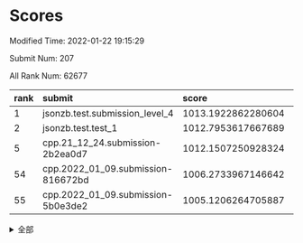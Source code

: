 # Scores

Modified Time: 2022-01-22 19:15:29

Submit Num: 207

All Rank Num: 62677

| rank |               submit               |       score        |       sigma        | pk_num |
| :--- | :--------------------------------- | :----------------- | :----------------- | :----- |
| 1    | jsonzb.test.submission_level_4     | 1013.1922862280604 | 0.8133367625318126 | 1210   |
| 2    | jsonzb.test.test_1                 | 1012.7953617667689 | 0.811409717028024  | 1213   |
| 5    | cpp.21_12_24.submission-2b2ea0d7   | 1012.1507250928324 | 0.7584237602114553 | 1213   |
| 54   | cpp.2022_01_09.submission-816672bd | 1006.2733967146642 | 0.7296048870467885 | 1207   |
| 55   | cpp.2022_01_09.submission-5b0e3de2 | 1005.1206264705887 | 0.7313995862601851 | 1211   |


<details>
<summary>全部</summary>

| rank |                 submit                 |       score        |       sigma        | pk_num |
| :--- | :------------------------------------- | :----------------- | :----------------- | :----- |
| 1    | jsonzb.test.submission_level_4         | 1013.1922862280604 | 0.8133367625318126 | 1210   |
| 2    | jsonzb.test.test_1                     | 1012.7953617667689 | 0.811409717028024  | 1213   |
| 3    | gobigger.level_3.submission_level_3_8  | 1012.6115749688172 | 0.8031046707365801 | 1210   |
| 4    | gobigger.level_3.submission_level_3_40 | 1012.2265896352606 | 0.8242336909036215 | 1215   |
| 5    | cpp.21_12_24.submission-2b2ea0d7       | 1012.1507250928324 | 0.7584237602114553 | 1213   |
| 6    | gobigger.level_3.submission_level_3_15 | 1011.6622044635965 | 0.7697600990812876 | 1211   |
| 7    | gobigger.level_3.submission_level_3_45 | 1011.5823640378044 | 0.8038017803312935 | 1209   |
| 8    | gobigger.level_3.submission_level_3_42 | 1011.2761035609346 | 0.7596433501816231 | 1213   |
| 9    | gobigger.level_3.submission_level_3_24 | 1011.1685873168241 | 0.7786906044847833 | 1215   |
| 10   | gobigger.level_3.submission_level_3_23 | 1011.0367475848668 | 0.7885838829140807 | 1210   |
| 11   | gobigger.level_3.submission_level_3_4  | 1010.9336811414277 | 0.7668675225230112 | 1215   |
| 12   | gobigger.level_3.submission_level_3_5  | 1010.728555146266  | 0.7621034907966294 | 1215   |
| 13   | gobigger.level_3.submission_level_3_10 | 1010.7012573625135 | 0.7854283591003476 | 1210   |
| 14   | gobigger.level_3.submission_level_3_35 | 1010.5385103480285 | 0.7455157839807123 | 1214   |
| 15   | gobigger.level_3.submission_level_3_46 | 1010.4478402480432 | 0.7593432064680324 | 1210   |
| 16   | gobigger.level_3.submission_level_3_34 | 1010.395554563719  | 0.7550487362624815 | 1216   |
| 17   | gobigger.level_3.submission_level_3_12 | 1010.3925474445825 | 0.7504362465613648 | 1209   |
| 18   | gobigger.level_3.submission_level_3_49 | 1010.294007627293  | 0.75855338551119   | 1210   |
| 19   | gobigger.level_3.submission_level_3_1  | 1010.274569337261  | 0.7685397288410166 | 1211   |
| 20   | gobigger.level_3.submission_level_3_32 | 1010.1519741057958 | 0.7774170321251365 | 1203   |
| 21   | gobigger.level_3.submission_level_3_29 | 1010.0922852920891 | 0.7545720176555828 | 1209   |
| 22   | gobigger.level_3.submission_level_3_18 | 1009.9643597143584 | 0.74818384425101   | 1212   |
| 23   | gobigger.level_3.submission_level_3_39 | 1009.9537660003504 | 0.7645393859824756 | 1213   |
| 24   | gobigger.level_3.submission_level_3_20 | 1009.8703281527461 | 0.7618820638704055 | 1210   |
| 25   | gobigger.level_3.submission_level_3_6  | 1009.8335688374284 | 0.7664497705321514 | 1211   |
| 26   | gobigger.level_3.submission_level_3_37 | 1009.8186452813761 | 0.7505708626469991 | 1215   |
| 27   | gobigger.level_3.submission_level_3_19 | 1009.8056862683596 | 0.7601491809369743 | 1207   |
| 28   | gobigger.level_3.submission_level_3_33 | 1009.6648020681649 | 0.7493225847053248 | 1205   |
| 29   | gobigger.level_3.submission_level_3_0  | 1009.6176478664088 | 0.7598501778812589 | 1209   |
| 30   | gobigger.level_3.submission_level_3_11 | 1009.5563158060567 | 0.7569778752308194 | 1210   |
| 31   | gobigger.level_3.submission_level_3_25 | 1009.5074311196845 | 0.764583264877898  | 1208   |
| 32   | gobigger.level_3.submission_level_3_41 | 1009.3716975228599 | 0.7617909900011447 | 1217   |
| 33   | gobigger.level_3.submission_level_3_2  | 1009.3270454794789 | 0.75709880669298   | 1215   |
| 34   | gobigger.level_3.submission_level_3_28 | 1009.3189533009906 | 0.745313806831707  | 1208   |
| 35   | gobigger.level_3.submission_level_3_9  | 1009.2534739110773 | 0.7749428233960203 | 1211   |
| 36   | gobigger.level_3.submission_level_3_38 | 1009.1909167826376 | 0.7549579185269023 | 1209   |
| 37   | gobigger.level_3.submission_level_3_43 | 1009.1756221455261 | 0.7588054372712199 | 1206   |
| 38   | gobigger.level_3.submission_level_3_44 | 1009.0860414013506 | 0.7598906858008795 | 1207   |
| 39   | gobigger.level_3.submission_level_3_21 | 1009.058279103228  | 0.7439493429520081 | 1212   |
| 40   | gobigger.level_3.submission_level_3_14 | 1009.0043674890912 | 0.7640614127846819 | 1208   |
| 41   | gobigger.level_3.submission_level_3_22 | 1008.853472320422  | 0.7487090347565909 | 1214   |
| 42   | gobigger.level_3.submission_level_3_30 | 1008.8216766638344 | 0.7454520070558045 | 1207   |
| 43   | gobigger.level_3.submission_level_3_13 | 1008.7931725318413 | 0.7678850012111125 | 1210   |
| 44   | gobigger.level_3.submission_level_3_31 | 1008.7445333041069 | 0.7489897117866282 | 1210   |
| 45   | gobigger.level_3.submission_level_3_16 | 1008.7037998605387 | 0.7480819341099699 | 1210   |
| 46   | gobigger.level_3.submission_level_3_26 | 1008.6887644384024 | 0.7566608961675249 | 1209   |
| 47   | gobigger.level_3.submission_level_3_27 | 1008.6023196049515 | 0.7473999835349046 | 1210   |
| 48   | gobigger.level_3.submission_level_3_48 | 1008.5289221448919 | 0.7449101351230109 | 1208   |
| 49   | gobigger.level_3.submission_level_3_36 | 1008.4860818922681 | 0.7465307552832234 | 1209   |
| 50   | gobigger.level_3.submission_level_3_17 | 1008.4515714522106 | 0.745748191941833  | 1207   |
| 51   | gobigger.level_3.submission_level_3_3  | 1008.3959881188941 | 0.7370730489562326 | 1213   |
| 52   | gobigger.level_3.submission_level_3_47 | 1007.7924795709233 | 0.7575960376399286 | 1209   |
| 53   | gobigger.level_3.submission_level_3_7  | 1007.691748540912  | 0.7518481520312523 | 1212   |
| 54   | cpp.2022_01_09.submission-816672bd     | 1006.2733967146642 | 0.7296048870467885 | 1207   |
| 55   | cpp.2022_01_09.submission-5b0e3de2     | 1005.1206264705887 | 0.7313995862601851 | 1211   |
| 56   | gobigger.level_1.submission_level_1_12 | 1004.8272574962607 | 0.7203839133998102 | 1210   |
| 57   | gobigger.level_1.submission_level_1_26 | 1004.434200039503  | 0.714733573133758  | 1210   |
| 58   | gobigger.level_1.submission_level_1_23 | 1004.3623577152698 | 0.7168582149990222 | 1210   |
| 59   | gobigger.level_1.submission_level_1_28 | 1004.3171076676391 | 0.7128559416628447 | 1220   |
| 60   | gobigger.level_1.submission_level_1_39 | 1004.2810578555193 | 0.716239195649711  | 1212   |
| 61   | gobigger.level_1.submission_level_1_45 | 1004.2501554310775 | 0.7046557669349061 | 1210   |
| 62   | gobigger.level_1.submission_level_1_43 | 1004.1914250258394 | 0.7319193117514285 | 1210   |
| 63   | gobigger.level_1.submission_level_1_3  | 1004.1732048487976 | 0.7232418152595831 | 1216   |
| 64   | gobigger.level_1.submission_level_1_30 | 1004.0256084603501 | 0.7143948230089049 | 1207   |
| 65   | gobigger.level_1.submission_level_1_49 | 1004.0125164939759 | 0.7164066267312598 | 1213   |
| 66   | gobigger.level_1.submission_level_1_31 | 1004.0060258418397 | 0.7121587346865073 | 1213   |
| 67   | gobigger.level_1.submission_level_1_1  | 1003.9165185135703 | 0.7144583202065342 | 1215   |
| 68   | gobigger.level_1.submission_level_1_25 | 1003.9117950162554 | 0.7173438255322849 | 1212   |
| 69   | gobigger.level_1.submission_level_1_8  | 1003.8902086068229 | 0.7069580045123461 | 1214   |
| 70   | gobigger.level_1.submission_level_1_4  | 1003.8449260184021 | 0.7080833806170592 | 1214   |
| 71   | gobigger.level_1.submission_level_1_24 | 1003.842244413259  | 0.7252197471530247 | 1214   |
| 72   | gobigger.level_1.submission_level_1_5  | 1003.7901340129216 | 0.7210063426800614 | 1214   |
| 73   | gobigger.level_1.submission_level_1_27 | 1003.7722929276767 | 0.7158617671687033 | 1210   |
| 74   | gobigger.level_1.submission_level_1_11 | 1003.7639400919743 | 0.7104748411300197 | 1211   |
| 75   | gobigger.level_1.submission_level_1_17 | 1003.6766125273372 | 0.7240901452570742 | 1211   |
| 76   | gobigger.level_1.submission_level_1_2  | 1003.6704711648683 | 0.7256671122124289 | 1213   |
| 77   | gobigger.level_1.submission_level_1_46 | 1003.6158803727923 | 0.7207107030685476 | 1213   |
| 78   | gobigger.level_1.submission_level_1_19 | 1003.602177570727  | 0.7189510915298536 | 1209   |
| 79   | gobigger.level_1.submission_level_1_22 | 1003.522995599267  | 0.7186891489193376 | 1208   |
| 80   | gobigger.level_1.submission_level_1_9  | 1003.509086079327  | 0.715339811257375  | 1206   |
| 81   | gobigger.level_1.submission_level_1_34 | 1003.4632465418224 | 0.7202520753821287 | 1211   |
| 82   | gobigger.level_1.submission_level_1_14 | 1003.3933823339938 | 0.715036393883925  | 1209   |
| 83   | gobigger.level_1.submission_level_1_37 | 1003.3909870126848 | 0.7177000406764752 | 1209   |
| 84   | gobigger.level_1.submission_level_1_15 | 1003.3822586665814 | 0.7119989555189999 | 1216   |
| 85   | gobigger.level_1.submission_level_1_32 | 1003.3214608556988 | 0.7157082538152358 | 1212   |
| 86   | gobigger.level_1.submission_level_1_48 | 1003.2416460732082 | 0.7291803278462681 | 1216   |
| 87   | gobigger.level_1.submission_level_1_44 | 1003.1987180022151 | 0.6996891469858454 | 1210   |
| 88   | gobigger.level_1.submission_level_1_41 | 1003.1387181382836 | 0.7223772864479828 | 1211   |
| 89   | gobigger.level_1.submission_level_1_33 | 1003.090906714013  | 0.7141617024557405 | 1209   |
| 90   | gobigger.level_1.submission_level_1_36 | 1003.0716632393487 | 0.7124397615596393 | 1209   |
| 91   | gobigger.level_1.submission_level_1_38 | 1003.0017689431386 | 0.7284477184544745 | 1208   |
| 92   | gobigger.level_1.submission_level_1_21 | 1002.9219685602868 | 0.7196686311654467 | 1210   |
| 93   | gobigger.level_1.submission_level_1_20 | 1002.8494336933594 | 0.7142472711716087 | 1209   |
| 94   | gobigger.level_1.submission_level_1_42 | 1002.7715806665508 | 0.723010397010417  | 1210   |
| 95   | gobigger.level_1.submission_level_1_13 | 1002.7667954963154 | 0.724277091125114  | 1209   |
| 96   | gobigger.level_1.submission_level_1_16 | 1002.7646220286651 | 0.7098265624791275 | 1211   |
| 97   | gobigger.level_1.submission_level_1_35 | 1002.757884039793  | 0.7125862053663037 | 1212   |
| 98   | gobigger.level_1.submission_level_1_47 | 1002.7245112449202 | 0.7165989888533042 | 1213   |
| 99   | gobigger.level_1.submission_level_1_18 | 1002.6380548385728 | 0.7143130513502242 | 1211   |
| 100  | gobigger.level_1.submission_level_1_40 | 1002.5011069301925 | 0.7144008905250573 | 1205   |
| 101  | gobigger.level_1.submission_level_1_7  | 1002.4625160002336 | 0.713336042912558  | 1210   |
| 102  | gobigger.level_1.submission_level_1_29 | 1002.4012458790028 | 0.711160957024503  | 1204   |
| 103  | gobigger.level_1.submission_level_1_10 | 1002.3670912488026 | 0.7198243637965398 | 1213   |
| 104  | gobigger.level_1.submission_level_1_0  | 1002.2854857028601 | 0.7082171784556267 | 1207   |
| 105  | gobigger.level_1.submission_level_1_6  | 1002.0717505421284 | 0.7138448179935459 | 1214   |
| 106  | gobigger.random.submission_random_4    | 997.5983296482274  | 0.7093045229338034 | 1212   |
| 107  | gobigger.random.submission_random_5    | 996.7544704834162  | 0.7067637255719413 | 1213   |
| 108  | gobigger.random.submission_random_30   | 996.6931650294702  | 0.7215341073145083 | 1207   |
| 109  | gobigger.random.submission_random_31   | 996.520636949821   | 0.7144723392651101 | 1215   |
| 110  | gobigger.random.submission_random_13   | 996.4914272540375  | 0.7314400698771771 | 1217   |
| 111  | gobigger.random.submission_random_16   | 996.4677801064171  | 0.7065255707689262 | 1212   |
| 112  | gobigger.random.submission_random_18   | 996.3951542698981  | 0.7115626031245106 | 1208   |
| 113  | gobigger.random.submission_random_14   | 996.3288232116931  | 0.7148645298217483 | 1216   |
| 114  | gobigger.random.submission_random_48   | 996.2455288939562  | 0.7105685296442357 | 1215   |
| 115  | gobigger.random.submission_random_37   | 996.2048790281099  | 0.7031026108374391 | 1209   |
| 116  | gobigger.random.submission_random_26   | 996.19193479487    | 0.7109708720400921 | 1212   |
| 117  | gobigger.random.submission_random_24   | 996.1773442211103  | 0.737412749023384  | 1217   |
| 118  | gobigger.random.submission_random_15   | 996.1740308916959  | 0.725325048159971  | 1207   |
| 119  | gobigger.random.submission_random_7    | 996.1680561084679  | 0.7101785800684978 | 1213   |
| 120  | gobigger.random.submission_random_2    | 996.1405315477111  | 0.7009444731210607 | 1215   |
| 121  | gobigger.random.submission_random_36   | 996.137580296846   | 0.7212179221348683 | 1214   |
| 122  | gobigger.random.submission_random_39   | 996.0594671812161  | 0.7046146110809981 | 1218   |
| 123  | gobigger.random.submission_random_8    | 995.9964786233361  | 0.7127260216383207 | 1215   |
| 124  | gobigger.random.submission_random_34   | 995.9130817373194  | 0.7185843123152996 | 1217   |
| 125  | gobigger.random.submission_random_20   | 995.8231432320882  | 0.7153988980205563 | 1205   |
| 126  | gobigger.random.submission_random_35   | 995.7831773596663  | 0.712727370477459  | 1213   |
| 127  | gobigger.random.submission_random_17   | 995.7494816105242  | 0.7183187315458303 | 1213   |
| 128  | gobigger.random.submission_random_22   | 995.7073165614706  | 0.6958124739482056 | 1211   |
| 129  | gobigger.random.submission_random_42   | 995.7066510974885  | 0.7057908527904416 | 1213   |
| 130  | gobigger.random.submission_random_1    | 995.7052748345881  | 0.7116836357664863 | 1209   |
| 131  | gobigger.random.submission_random_29   | 995.7050896321816  | 0.7148958361386498 | 1212   |
| 132  | gobigger.random.submission_random_25   | 995.6787195122729  | 0.7122727268361876 | 1213   |
| 133  | gobigger.random.submission_random_44   | 995.6664550290053  | 0.7077373738667251 | 1214   |
| 134  | gobigger.random.submission_random_41   | 995.660760725902   | 0.7017251821141126 | 1215   |
| 135  | gobigger.random.submission_random_40   | 995.6480522542607  | 0.7112471025168731 | 1207   |
| 136  | gobigger.random.submission_random_47   | 995.6047672221508  | 0.6946713690981599 | 1211   |
| 137  | gobigger.random.submission_random_27   | 995.5944766231263  | 0.7133098057910621 | 1213   |
| 138  | gobigger.random.submission_random_33   | 995.5502494525326  | 0.7060763717424717 | 1207   |
| 139  | gobigger.random.submission_random_21   | 995.5280451733431  | 0.7177748016549415 | 1211   |
| 140  | gobigger.random.submission_random_12   | 995.4667501623157  | 0.7130023035914552 | 1212   |
| 141  | gobigger.random.submission_random_38   | 995.4462990052745  | 0.709604932894953  | 1212   |
| 142  | gobigger.random.submission_random_3    | 995.413484078132   | 0.7120254402613231 | 1211   |
| 143  | gobigger.random.submission_random_43   | 995.284543742403   | 0.7112756053758745 | 1211   |
| 144  | gobigger.random.submission_random_0    | 995.233791032221   | 0.7119585046167298 | 1209   |
| 145  | gobigger.random.submission_random_23   | 995.140658215716   | 0.7240984604092974 | 1211   |
| 146  | gobigger.random.submission_random_32   | 995.127699085947   | 0.7030800181734967 | 1208   |
| 147  | gobigger.random.submission_random_46   | 995.1147771869277  | 0.7091582254027643 | 1208   |
| 148  | gobigger.random.submission_random_10   | 995.0957153246422  | 0.7178545628566468 | 1210   |
| 149  | gobigger.random.submission_random_28   | 995.0760430983058  | 0.7002099996718398 | 1211   |
| 150  | gobigger.random.submission_random_11   | 994.9777016647793  | 0.7119099541598605 | 1212   |
| 151  | gobigger.random.submission_random_6    | 994.9575947924557  | 0.7134909385679786 | 1213   |
| 152  | gobigger.random.submission_random_45   | 994.892049592875   | 0.725054124667798  | 1210   |
| 153  | gobigger.random.submission_random_19   | 994.8817111770458  | 0.71448926170462   | 1216   |
| 154  | gobigger.random.submission_random_49   | 994.7921090621554  | 0.7065037166297751 | 1214   |
| 155  | gobigger.random.submission_random_9    | 994.0871249713881  | 0.7236266444135865 | 1213   |
| 156  | gobigger.level_2.submission_level_2_44 | 993.4593306121873  | 0.7341712803210757 | 1214   |
| 157  | gobigger.level_2.submission_level_2_7  | 993.4433044759328  | 0.7242202800066523 | 1206   |
| 158  | gobigger.level_2.submission_level_2_49 | 993.3739429540329  | 0.7336006197488132 | 1211   |
| 159  | gobigger.level_2.submission_level_2_6  | 993.3719346089964  | 0.7451281092276881 | 1211   |
| 160  | gobigger.level_2.submission_level_2_5  | 993.3334793533483  | 0.7187726561357841 | 1212   |
| 161  | gobigger.level_2.submission_level_2_25 | 993.3229208202034  | 0.7287753270651397 | 1208   |
| 162  | gobigger.level_2.submission_level_2_3  | 993.0868618783519  | 0.7206396642076665 | 1209   |
| 163  | gobigger.level_2.submission_level_2_45 | 992.8772140486539  | 0.7413702391819255 | 1209   |
| 164  | gobigger.level_2.submission_level_2_24 | 992.8244935698021  | 0.7456193325632166 | 1212   |
| 165  | gobigger.level_2.submission_level_2_26 | 992.8227566227793  | 0.7351104968485366 | 1211   |
| 166  | gobigger.level_2.submission_level_2_12 | 992.7581832085565  | 0.7439211855453888 | 1213   |
| 167  | gobigger.level_2.submission_level_2_40 | 992.7558595150068  | 0.7327530917951541 | 1209   |
| 168  | gobigger.level_2.submission_level_2_14 | 992.6478482857107  | 0.7379336996891288 | 1212   |
| 169  | gobigger.level_2.submission_level_2_10 | 992.6353378381365  | 0.727823153539941  | 1210   |
| 170  | gobigger.level_2.submission_level_2_43 | 992.6234046227959  | 0.7350131433016436 | 1209   |
| 171  | gobigger.level_2.submission_level_2_42 | 992.6021772637794  | 0.7485768523617143 | 1212   |
| 172  | gobigger.level_2.submission_level_2_9  | 992.5887991289247  | 0.7299005194606263 | 1214   |
| 173  | gobigger.level_2.submission_level_2_32 | 992.5865590022712  | 0.7308917991521454 | 1221   |
| 174  | gobigger.level_2.submission_level_2_46 | 992.5808935317787  | 0.7425415305533215 | 1211   |
| 175  | gobigger.level_2.submission_level_2_20 | 992.548116015338   | 0.7361327964901564 | 1211   |
| 176  | gobigger.level_2.submission_level_2_30 | 992.5237580568341  | 0.7330003668492021 | 1209   |
| 177  | gobigger.level_2.submission_level_2_4  | 992.5026835743279  | 0.7411241294509197 | 1212   |
| 178  | gobigger.level_2.submission_level_2_0  | 992.3519988733981  | 0.7449684926938454 | 1212   |
| 179  | gobigger.level_2.submission_level_2_39 | 992.3236530292708  | 0.7504201272443826 | 1212   |
| 180  | gobigger.level_2.submission_level_2_47 | 992.2185524819056  | 0.7320632872603723 | 1210   |
| 181  | gobigger.level_2.submission_level_2_29 | 992.1937384120542  | 0.7398087595443988 | 1214   |
| 182  | gobigger.level_2.submission_level_2_41 | 992.0048037286465  | 0.7320284937805732 | 1216   |
| 183  | gobigger.level_2.submission_level_2_18 | 991.9994541561515  | 0.7258037935820607 | 1209   |
| 184  | gobigger.level_2.submission_level_2_48 | 991.9797502989973  | 0.7296431925716402 | 1208   |
| 185  | gobigger.level_2.submission_level_2_22 | 991.9113611061877  | 0.7512033840189766 | 1217   |
| 186  | gobigger.level_2.submission_level_2_31 | 991.85792710775    | 0.7709579551896498 | 1216   |
| 187  | gobigger.level_2.submission_level_2_17 | 991.8096317686574  | 0.7526486203088012 | 1210   |
| 188  | gobigger.level_2.submission_level_2_2  | 991.797885767502   | 0.7459906097738943 | 1207   |
| 189  | gobigger.level_2.submission_level_2_27 | 991.7798186314325  | 0.7585545722357478 | 1212   |
| 190  | gobigger.level_2.submission_level_2_37 | 991.704708543166   | 0.7727023608520189 | 1211   |
| 191  | gobigger.level_2.submission_level_2_21 | 991.676193298645   | 0.7486242132887628 | 1217   |
| 192  | gobigger.level_2.submission_level_2_11 | 991.5910688562977  | 0.744245563313679  | 1212   |
| 193  | gobigger.level_2.submission_level_2_13 | 991.5406065533797  | 0.7452818255069396 | 1216   |
| 194  | gobigger.level_2.submission_level_2_23 | 991.3442270316126  | 0.7511313579517278 | 1206   |
| 195  | gobigger.level_2.submission_level_2_34 | 991.2374808366937  | 0.7510894925955259 | 1215   |
| 196  | gobigger.level_2.submission_level_2_15 | 991.1094897719681  | 0.7405018020889604 | 1208   |
| 197  | gobigger.level_2.submission_level_2_28 | 991.0534768033514  | 0.7505704890328688 | 1211   |
| 198  | gobigger.level_2.submission_level_2_38 | 990.9867264124266  | 0.7574167050495345 | 1210   |
| 199  | gobigger.level_2.submission_level_2_1  | 990.9296925562139  | 0.7623163847369722 | 1206   |
| 200  | gobigger.level_2.submission_level_2_33 | 990.8814906444894  | 0.7432554659710028 | 1210   |
| 201  | gobigger.level_2.submission_level_2_19 | 990.8178885601599  | 0.7483026759008021 | 1211   |
| 202  | gobigger.level_2.submission_level_2_36 | 990.7444647654036  | 0.7541341946835372 | 1211   |
| 203  | gobigger.level_2.submission_level_2_8  | 990.5516675812397  | 0.7559252809502917 | 1212   |
| 204  | gobigger.level_2.submission_level_2_35 | 990.1817291887065  | 0.7530363238951866 | 1207   |
| 205  | gobigger.level_2.submission_level_2_16 | 989.9970933458243  | 0.7707252668729742 | 1210   |
| 206  | gobigger.none.submission_none_0        | 977.0843883871888  | 1.2951685722607944 | 1208   |
| 207  | gobigger.none.submission_none_1        | 975.8765747367909  | 1.4136108807771164 | 1208   |

</details>